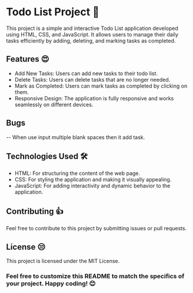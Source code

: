 # Todo List Project 🧾
This project is a simple and interactive Todo List application developed using HTML, CSS, and JavaScript. It allows users to manage their daily tasks efficiently by adding, deleting, and marking tasks as completed.

## Features 😍
- Add New Tasks: Users can add new tasks to their todo list.
- Delete Tasks: Users can delete tasks that are no longer needed.
- Mark as Completed: Users can mark tasks as completed by clicking on them.
- Responsive Design: The application is fully responsive and works seamlessly on different devices.
## Bugs 
-- When use input multiple blank spaces then it add task.
## Technologies Used 🛠️
- HTML: For structuring the content of the web page.
- CSS: For styling the application and making it visually appealing.
- JavaScript: For adding interactivity and dynamic behavior to the application.

## Contributing 👍
Feel free to contribute to this project by submitting issues or pull requests.

## License 😒
This project is licensed under the MIT License.

### Feel free to customize this README to match the specifics of your project. Happy coding! 😊